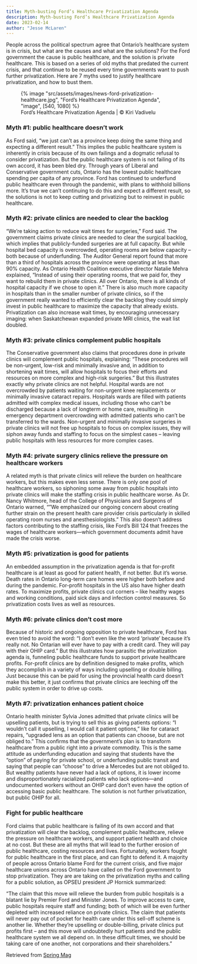 ```yaml
---
title: Myth-busting Ford’s Healthcare Privatization Agenda
description: Myth-busting Ford’s Healthcare Privatization Agenda
date: 2023-02-14
author: "Jesse McLaren"
---
```


People across the political spectrum agree that Ontario’s healthcare system is in crisis, but what are the causes and what are the solutions? For the Ford government the cause is public healthcare, and the solution is private healthcare. This is based on a series of old myths that predated the current crisis, and that continue to be reused every time governments want to push further privatization. Here are 7 myths used to justify healthcare privatization, and how to bust them.

<!-- excerpt -->

<figure>
{% image "src/assets/images/news-ford-privatization-healthcare.jpg", "Ford’s Healthcare Privatization Agenda", "image", [540, 1080] %}
<figcaption>Ford’s Healthcare Privatization Agenda | © Kiri Vadivelu</figcaption>
</figure>

### Myth #1: public healthcare doesn’t work

As Ford said, “we just can’t as a province keep doing the same thing and expecting a different result.” This implies the public healthcare system is inherently in crisis because of its own failings and a dogmatic refusal to consider privatization. But the public healthcare system is not failing of its own accord, it has been bled dry. Through years of Liberal and Conservative government cuts, Ontario has the lowest public healthcare spending per capita of any province. Ford has continued to underfund public healthcare even through the pandemic, with plans to withhold billions more. It’s true we can’t continuing to do this and expect a different result, so the solutions is not to keep cutting and privatizing but to reinvest in public healthcare.

### Myth #2: private clinics are needed to clear the backlog

“We’re taking action to reduce wait times for surgeries,” Ford said. The government claims private clinics are needed to clear the surgical backlog, which implies that publicly-funded surgeries are at full capacity. But while hospital bed capacity is overcrowded, operating rooms are below capacity – both because of underfunding. The Auditor General report found that more than a third of hospitals across the province were operating at less than 90% capacity. As Ontario Health Coalition executive director Natalie Mehra explained, “Instead of using their operating rooms, that we paid for, they want to rebuild them in private clinics. All over Ontario, there is all kinds of hospital capacity if we chose to open it.” There is also much more capacity in hospitals than in the smaller number of private clinics, so if the government really wanted to efficiently clear the backlog they could simply invest in public healthcare to maximize the capacity that already exists. Privatization can also increase wait times, by encouraging unnecessary imaging: when Saskatchewan expanded private MRI clinics, the wait list doubled.

### Myth #3: private clinics complement public hospitals

The Conservative government also claims that procedures done in private clinics will complement public hospitals, explaining: “These procedures will be non-urgent, low-risk and minimally invasive and, in addition to shortening wait times, will allow hospitals to focus their efforts and resources on more complex and high-risk surgeries.” But this illustrates exactly why private clinics are not helpful. Hospital wards are not overcrowded by patients waiting for non-urgent knee replacements or minimally invasive cataract repairs. Hospitals wards are filled with patients admitted with complex medical issues, including those who can’t be discharged because a lack of longterm or home care, resulting in emergency department overcrowding with admitted patients who can’t be transferred to the wards. Non-urgent and minimally invasive surgeries in private clinics will not free up hospitals to focus on complex issues, they will siphon away funds and staffing to focus on the simplest cases – leaving public hospitals with less resources for more complex cases.

### Myth #4: private surgery clinics relieve the pressure on healthcare workers

A related myth is that private clinics will relieve the burden on healthcare workers, but this makes even less sense. There is only one pool of healthcare workers, so siphoning some away from public hospitals into private clinics will make the staffing crisis in public healthcare worse. As Dr. Nancy Whitmore, head of the College of Physicians and Surgeons of Ontario warned, “”We emphasized our ongoing concern about creating further strain on the present health care provider crisis particularly in skilled operating room nurses and anesthesiologists.” This also doesn’t address factors contributing to the staffing crisis, like Ford’s Bill 124 that freezes the wages of healthcare workers—which government documents admit have made the crisis worse.

### Myth #5: privatization is good for patients

An embedded assumption in the privatization agenda is that for-profit healthcare is at least as good for patient health, if not better. But it’s worse. Death rates in Ontario long-term care homes were higher both before and during the pandemic. For-profit hospitals in the US also have higher death rates. To maximize profits, private clinics cut corners – like healthy wages and working conditions, paid sick days and infection control measures. So privatization costs lives as well as resources.

### Myth #6: private clinics don’t cost more

Because of historic and ongoing opposition to private healthcare, Ford has even tried to avoid the word: “I don’t even like the word ‘private’ because it’s really not. No Ontarian will ever have to pay with a credit card. They will pay with their OHIP card.” But this illustrates how parasitic the privatization agenda is, funneling public healthcare funds to support private healthcare profits. For-profit clinics are by definition designed to make profits, which they accomplish in a variety of ways including upselling or double billing. Just because this can be paid for using the provincial health card doesn’t make this better, it just confirms that private clinics are leeching off the public system in order to drive up costs.

### Myth #7: privatization enhances patient choice

Ontario health minister Sylvia Jones admitted that private clinics will be upselling patients, but is trying to sell this as giving patients options: “I wouldn’t call it upselling, I would call it patient options,” like for cataract repairs, “upgraded lens as an option that patients can choose, but are not obliged to.” This confirms that the government’s plan is to transform healthcare from a public right into a private commodity. This is the same attitude as underfunding education and saying that students have the “option” of paying for private school, or underfunding public transit and saying that people can “choose” to drive a Mercedes but are not obliged to. But wealthy patients have never had a lack of options, it is lower income and disproportionately racialized patients who lack options—and undocumented workers without an OHIP card don’t even have the option of accessing basic public healthcare. The solution is not further privatization, but public OHIP for all.

### Fight for public healthcare

Ford claims that public healthcare is failing of its own accord and that privatization will clear the backlog, complement public healthcare, relieve the pressure on healthcare workers, and support patient health and choice at no cost. But these are all myths that will lead to the further erosion of public healthcare, costing resources and lives. Fortunately, workers fought for public healthcare in the first place, and can fight to defend it. A majority of people across Ontario blame Ford for the current crisis, and five major healthcare unions across Ontario have called on the Ford government to stop privatization. They are are taking on the privatization myths and calling for a public solution, as OPSEU president JP Hornick summarized:

“The claim that this move will relieve the burden from public hospitals is a blatant lie by Premier Ford and Minister Jones. To improve access to care, public hospitals require staff and funding; both of which will be even further depleted with increased reliance on private clinics. The claim that patients will never pay out of pocket for health care under this sell-off scheme is another lie. Whether they’re upselling or double-billing, private clinics put profits first – and this move will undoubtedly hurt patients and the public healthcare system we all depend on. In these difficult times, we should be taking care of one another, not corporations and their shareholders.”

Retrieved from [Spring Mag](https://springmag.ca/myth-busting-fords-healthcare-privatization-agenda)
